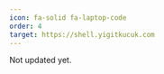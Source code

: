 ```yaml
---
icon: fa-solid fa-laptop-code
order: 4
target: https://shell.yigitkucuk.com
---
```


Not updated yet.